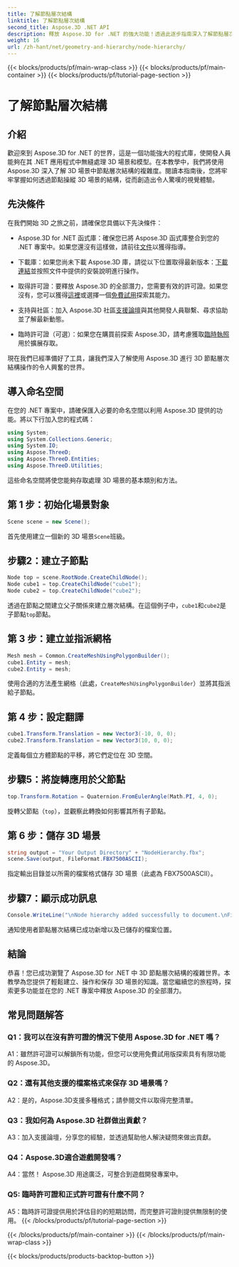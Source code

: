 ```yaml
---
title: 了解節點層次結構
linktitle: 了解節點層次結構
second_title: Aspose.3D .NET API
description: 釋放 Aspose.3D for .NET 的強大功能！透過此逐步指南深入了解節點層次結構操作。輕鬆創建令人驚嘆的 3D 場景。
weight: 16
url: /zh-hant/net/geometry-and-hierarchy/node-hierarchy/
---
```


{{< blocks/products/pf/main-wrap-class >}}
{{< blocks/products/pf/main-container >}}
{{< blocks/products/pf/tutorial-page-section >}}

# 了解節點層次結構

## 介紹

歡迎來到 Aspose.3D for .NET 的世界，這是一個功能強大的程式庫，使開發人員能夠在其 .NET 應用程式中無縫處理 3D 場景和模型。在本教學中，我們將使用 Aspose.3D 深入了解 3D 場景中節點層次結構的複雜度。閱讀本指南後，您將牢牢掌握如何透過節點操縱 3D 場景的結構，從而創造出令人驚嘆的視覺體驗。

## 先決條件

在我們開始 3D 之旅之前，請確保您具備以下先決條件：

-  Aspose.3D for .NET 函式庫：確保您已將 Aspose.3D 函式庫整合到您的 .NET 專案中。如果您還沒有這樣做，請前往[文件](https://reference.aspose.com/3d/net/)以獲得指導。

- 下載庫：如果您尚未下載 Aspose.3D 庫，請從以下位置取得最新版本：[下載連結](https://releases.aspose.com/3d/net/)並按照文件中提供的安裝說明進行操作。

- 取得許可證：要釋放 Aspose.3D 的全部潛力，您需要有效的許可證。如果您沒有，您可以獲得[這裡](https://purchase.aspose.com/buy)或選擇一個[免費試用](https://releases.aspose.com/)探索其能力。

- 支持與社區：加入 Aspose.3D 社區[支援論壇](https://forum.aspose.com/c/3d/18)與其他開發人員聯繫、尋求協助並了解最新動態。

- 臨時許可證（可選）：如果您在購買前探索 Aspose.3D，請考慮獲取[臨時執照](https://purchase.aspose.com/temporary-license/)用於擴展存取。

現在我們已經準備好了工具，讓我們深入了解使用 Aspose.3D 進行 3D 節點層次結構操作的令人興奮的世界。

## 導入命名空間

在您的 .NET 專案中，請確保匯入必要的命名空間以利用 Aspose.3D 提供的功能。將以下行加入您的程式碼：

```csharp
using System;
using System.Collections.Generic;
using System.IO;
using Aspose.ThreeD;
using Aspose.ThreeD.Entities;
using Aspose.ThreeD.Utilities;
```

這些命名空間將使您能夠存取處理 3D 場景的基本類別和方法。

## 第 1 步：初始化場景對象

```csharp
Scene scene = new Scene();
```

首先使用建立一個新的 3D 場景`Scene`班級。

## 步驟2：建立子節點

```csharp
Node top = scene.RootNode.CreateChildNode();
Node cube1 = top.CreateChildNode("cube1");
Node cube2 = top.CreateChildNode("cube2");
```

透過在節點之間建立父子關係來建立層次結構。在這個例子中，`cube1`和`cube2`是子節點`top`節點。

## 第 3 步：建立並指派網格

```csharp
Mesh mesh = Common.CreateMeshUsingPolygonBuilder();
cube1.Entity = mesh;
cube2.Entity = mesh;
```

使用合適的方法產生網格（此處，`CreateMeshUsingPolygonBuilder`）並將其指派給子節點。

## 第 4 步：設定翻譯

```csharp
cube1.Transform.Translation = new Vector3(-10, 0, 0);
cube2.Transform.Translation = new Vector3(10, 0, 0);
```

定義每個立方體節點的平移，將它們定位在 3D 空間。

## 步驟5：將旋轉應用於父節點

```csharp
top.Transform.Rotation = Quaternion.FromEulerAngle(Math.PI, 4, 0);
```

旋轉父節點（`top`），並觀察此轉換如何影響其所有子節點。

## 第 6 步：儲存 3D 場景

```csharp
string output = "Your Output Directory" + "NodeHierarchy.fbx";
scene.Save(output, FileFormat.FBX7500ASCII);
```

指定輸出目錄並以所需的檔案格式儲存 3D 場景（此處為 FBX7500ASCII）。

## 步驟7：顯示成功訊息

```csharp
Console.WriteLine("\nNode hierarchy added successfully to document.\nFile saved at " + output);
```

通知使用者節點層次結構已成功新增以及已儲存的檔案位置。

## 結論

恭喜！您已成功瀏覽了 Aspose.3D for .NET 中 3D 節點層次結構的複雜世界。本教學為您提供了輕鬆建立、操作和保存 3D 場景的知識。當您繼續您的旅程時，探索更多功能並在您的 .NET 專案中釋放 Aspose.3D 的全部潛力。

## 常見問題解答

### Q1：我可以在沒有許可證的情況下使用 Aspose.3D for .NET 嗎？

A1：雖然許可證可以解鎖所有功能，但您可以使用免費試用版探索具有有限功能的 Aspose.3D。

### Q2：還有其他支援的檔案格式來保存 3D 場景嗎？

A2：是的，Aspose.3D支援多種格式；請參閱文件以取得完整清單。

### Q3：我如何為 Aspose.3D 社群做出貢獻？

A3：加入支援論壇，分享您的經驗，並透過幫助他人解決疑問來做出貢獻。

### Q4：Aspose.3D適合遊戲開發嗎？

A4：當然！ Aspose.3D 用途廣泛，可整合到遊戲開發專案中。

### Q5: 臨時許可證和正式許可證有什麼不同？

A5：臨時許可證提供用於評估目的的短期訪問，而完整許可證則提供無限制的使用。
{{< /blocks/products/pf/tutorial-page-section >}}

{{< /blocks/products/pf/main-container >}}
{{< /blocks/products/pf/main-wrap-class >}}

{{< blocks/products/products-backtop-button >}}
